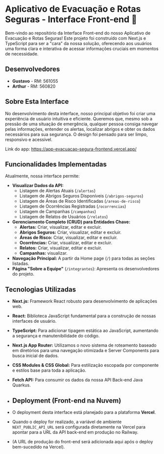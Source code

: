 # Aplicativo de Evacuação e Rotas Seguras - Interface Front-end 📱

Bem-vindo ao repositório da Interface Front-end do nosso Aplicativo de Evacuação e Rotas Seguras! Este projeto foi construído com Next.js e TypeScript para ser a "cara" da nossa solução, oferecendo aos usuários uma forma clara e interativa de acessar informações cruciais em momentos de necessidade.

## Desenvolvedores

* **Gustavo** - RM: 561055
* **Arthur** - RM: 560820

## Sobre Esta Interface

No desenvolvimento desta interface, nosso principal objetivo foi criar uma experiência de usuário intuitiva e eficiente. Queremos que, mesmo sob a pressão de uma situação de emergência, qualquer pessoa consiga navegar pelas informações, entender os alertas, localizar abrigos e obter os dados necessários para sua segurança. O design foi pensado para ser limpo, responsivo e acessível.

Link do app: https://app-evacuacao-segura-frontend.vercel.app/

## Funcionalidades Implementadas

Atualmente, nossa interface permite:

* **Visualizar Dados da API:**
    * Listagem de Alertas Atuais (`/alertas`)
    * Listagem de Abrigos Seguros Disponíveis (`/abrigos-seguros`)
    * Listagem de Áreas de Risco Identificadas (`/areas-de-risco`)
    * Listagem de Ocorrências Registradas (`/ocorrencias`)
    * Listagem de Campanhas (`/campanhas`)
    * Listagem de Relatos de Usuários (`/relatos`)
* **Gerenciamento Completo (CRUD) para Entidades Chave:**
    * **Alertas:** Criar, visualizar, editar e excluir.
    * **Abrigos Seguros:** Criar, visualizar, editar e excluir.
    * **Áreas de Risco:** Criar, visualizar, editar e excluir.
    * **Ocorrências:** Criar, visualizar, editar e excluir.
    * **Relatos:** Criar, visualizar, editar e excluir.
    * **Campanhas:** visualizar.
* **Navegação Principal:** A partir da Home page (`/`) para todas as seções listadas.
* **Página "Sobre a Equipe"** (`/integrantes`): Apresenta os desenvolvedores do projeto.

## Tecnologias Utilizadas

* **Next.js:** Framework React robusto para desenvolvimento de aplicações web.
* **React:** Biblioteca JavaScript fundamental para a construção de nossas interfaces de usuário.
* **TypeScript:** Para adicionar tipagem estática ao JavaScript, aumentando a segurança e manutenibilidade do código.
* **Next.js App Router:** Utilizamos o novo sistema de roteamento baseado em diretórios para uma navegação otimizada e Server Components para busca inicial de dados.
* **CSS Modules & CSS Global:** Para estilização escopada por componente e estilos base para toda a aplicação.
* **Fetch API:** Para consumir os dados da nossa API Back-end Java Quarkus.

* ## Deployment (Front-end na Nuvem)

* O deployment desta interface está planejado para a plataforma **Vercel**.
* Quando o deploy for realizado, a variável de ambiente `NEXT_PUBLIC_API_URL` será configurada diretamente na Vercel para apontar para a URL da API back-end em produção no Railway.
* (A URL de produção do front-end será adicionada aqui após o deploy bem-sucedido na Vercel).
